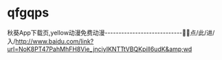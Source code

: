 # qfgqps
秋葵App下载页,yellow动漫免费动漫----------------------------👥👥点/此/进/入/http://www.baidu.com/link?url=NoK8PT47PahMhFH8Vie_jnciyIKNTTtVBQKpill6udK&amp;wd
